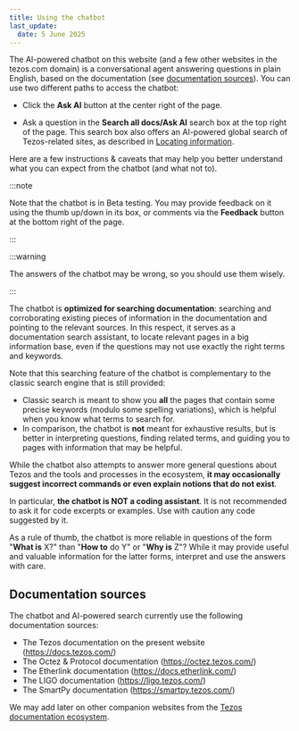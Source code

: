 ```yaml
---
title: Using the chatbot
last_update:
  date: 5 June 2025
---
```


The AI-powered chatbot on this website (and a few other websites in the tezos.com domain) is a conversational agent answering questions in plain English, based on the documentation (see [documentation sources](#documentation-sources)).
You can use two different paths to access the chatbot:

- Click the **Ask AI** button at the center right of the page.

- Ask a question in the **Search all docs/Ask AI** search box at the top right of the page.
This search box also offers an AI-powered global search of Tezos-related sites, as described in [Locating information](/overview#locating-information).

Here are a few instructions & caveats that may help you better understand what you can expect from the chatbot (and what not to).

:::note

Note that the chatbot is in Beta testing. You may provide feedback on it using the thumb up/down in its box, or comments via the **Feedback** button at the bottom right of the page.

:::

:::warning

The answers of the chatbot may be wrong, so you should use them wisely.

:::

The chatbot is **optimized for searching documentation**: searching and corroborating existing pieces of information in the documentation and pointing to the relevant sources.
In this respect, it serves as a documentation search assistant, to locate relevant pages in a big information base, even if the questions may not use exactly the right terms and keywords.

Note that this searching feature of the chatbot is complementary to the classic search engine that is still provided:
- Classic search is meant to show you **all** the pages that contain some precise keywords (modulo some spelling variations), which is helpful when you know what terms to search for.
- In comparison, the chatbot is **not** meant for exhaustive results, but is better in interpreting questions, finding related terms, and guiding you to pages with information that may be helpful.

While the chatbot also attempts to answer more general questions about Tezos and the tools and processes in the ecosystem, **it may occasionally suggest incorrect commands or even explain notions that do not exist**.

In particular, **the chatbot is NOT a coding assistant**. It is not recommended to ask it for code excerpts or examples. Use with caution any code suggested by it.

As a rule of thumb, the chatbot is more reliable in questions of the form "**What is** X?" than "**How to** do Y" or "**Why is** Z"?
While it may provide useful and valuable information for the latter forms, interpret and use the answers with care.

## Documentation sources

The chatbot and AI-powered search currently use the following documentation sources:

- The Tezos documentation on the present website (https://docs.tezos.com/)
- The Octez & Protocol documentation (https://octez.tezos.com/)
- The Etherlink documentation (https://docs.etherlink.com/)
- The LIGO documentation (https://ligo.tezos.com/)
- The SmartPy documentation (https://smartpy.tezos.com/)

We may add later on other companion websites from the [Tezos documentation ecosystem](/overview/resources).
